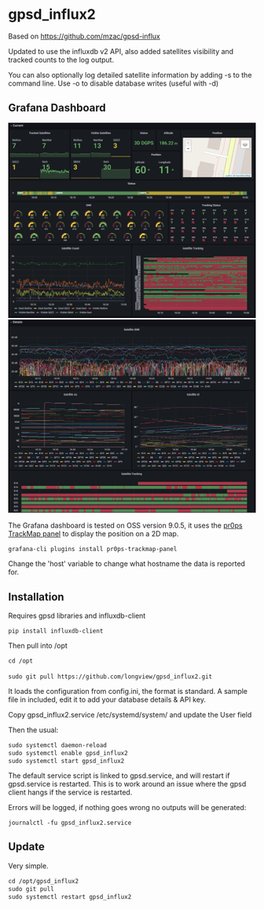 # gpsd_influx2
Based on https://github.com/mzac/gpsd-influx

Updated to use the influxdb v2 API, also added satellites visibility and tracked counts to the log output.

You can also optionally log detailed satellite information by adding -s to the command line.
Use -o to disable database writes (useful with -d)

## Grafana Dashboard
![Grafana Dashboard](/grafana.png)
![Grafana Dashboard](/grafana2.png)

The Grafana dashboard is tested on OSS version 9.0.5, it uses the [pr0ps TrackMap panel](https://grafana.com/grafana/plugins/pr0ps-trackmap-panel/) to display the position on a 2D map.

```
grafana-cli plugins install pr0ps-trackmap-panel
```

Change the 'host' variable to change what hostname the data is reported for.

## Installation
Requires gpsd libraries and influxdb-client
```
pip install influxdb-client
```
Then pull into /opt
```
cd /opt

sudo git pull https://github.com/longview/gpsd_influx2.git
```
It loads the configuration from config.ini, the format is standard. A sample file in included, edit it to add your database details & API key.

Copy gpsd_influx2.service /etc/systemd/system/ and update the User field

Then the usual:
```
sudo systemctl daemon-reload
sudo systemctl enable gpsd_influx2
sudo systemctl start gpsd_influx2
```

The default service script is linked to gpsd.service, and will restart if gpsd.service is restarted. This is to work around an issue where the gpsd client hangs if the service is restarted.

Errors will be logged, if nothing goes wrong no outputs will be generated:
```
journalctl -fu gpsd_influx2.service
```

## Update
Very simple.
```
cd /opt/gpsd_influx2
sudo git pull
sudo systemctl restart gpsd_influx2
```
